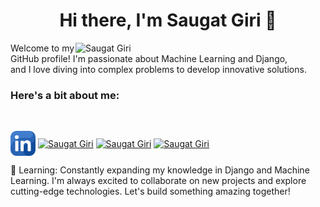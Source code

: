 
<h1 id="header" align="center">Hi there, I'm Saugat Giri 👋</h1>
<img width="400" align = "right" src="https://media1.giphy.com/media/v1.Y2lkPTc5MGI3NjExdXlzanpyNWFqcW5jeGQwc3gwbjhhZmdvMzRvZmRvaTRidmYwcmtiMyZlcD12MV9pbnRlcm5hbF9naWZfYnlfaWQmY3Q9Zw/qgQUggAC3Pfv687qPC/giphy.webp" alt="Saugat Giri" /> 
Welcome to my GitHub profile! I'm passionate about Machine Learning and Django,<br> and I love diving into complex problems to develop innovative solutions.<br>

<h3 align="left">Here's a bit about me:</h3>

<br>

<p align="left">
<a href="www.linkedin.com/in/saugat-giri-a46299281" target="blank"><img align="center" src="linkedin.png" alt="Saugat Giri" height="40" width="40" /></a>
<a href="https://www.instagram.com/saugat_giri0/" target="blank"><img align="center" src="https://raw.githubusercontent.com/rahuldkjain/github-profile-readme-generator/master/src/images/icons/Social/instagram.svg" alt="Saugat Giri" height="30" width="40" /></a>
<a href="https://www.hackerrank.com/profile/saugatgiri1070" target="blank"><img align="center" src="https://raw.githubusercontent.com/rahuldkjain/github-profile-readme-generator/master/src/images/icons/Social/hackerrank.svg" alt="Saugat Giri" height="30" width="40" /></a>
<a href="https://leetcode.com/u/saugat1070/" target="blank"><img align="center" src="https://raw.githubusercontent.com/rahuldkjain/github-profile-readme-generator/master/src/images/icons/Social/leet-code.svg" alt="Saugat Giri" height="30" width="40" /></a>
</p>
🌱 Learning: Constantly expanding my knowledge in Django and Machine Learning.
I'm always excited to collaborate on new projects and explore cutting-edge technologies. Let's build something amazing together!
